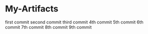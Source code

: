 # My-Artifacts

first commit
second commit
third commit
4th commit
5th commit
6th commit
7th commit
8th commit
9th commit
